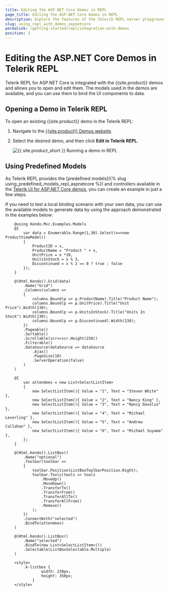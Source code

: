 ```yaml
---
title: Editing the ASP.NET Core Demos in REPL
page_title: Editing the ASP.NET Core Demos in REPL
description: Explore the features of the Telerik REPL server playground tool and the integration with the UI for ASP.NET Core demos.
slug: using_repl_with_demos_aspnetcore
permalink: /getting-started/repl/integration-with-demos
position: 3
---
```


# Editing the ASP.NET Core Demos in Telerik REPL

Telerik REPL for ASP.NET Core is integrated with the {{site.product}} demos and allows you to open and edit them. The models used in the demos are available, and you can use them to bind the UI components to data.

## Opening a Demo in Telerik REPL

To open an existing {{site.product}} demo in the Telerik REPL:

1. Navigate to the [{{site.product}} Demos website](https://demos.telerik.com/aspnet-core/).
1. Select the desired demo, and then click **Edit in Telerik REPL**.

   ![{{ site.product_short }} Running a demo in REPL](../../getting-started-core/REPL/images/repl-run-demo.png)

## Using Predefined Models

As Telerik REPL provides the [predefined models]({% slug using_predefined_models_repl_aspnetcore %}) and controllers available in the [Telerik UI for ASP.NET Core demos](https://demos.telerik.com/aspnet-core/), you can create an example in just a few steps.

If you need to test a local binding scenario with your own data, you can use the available models to generate data by using the approach demonstrated in the examples below:

```Grid
    @using Kendo.Mvc.Examples.Models
    @{
        var data = Enumerable.Range(1,30).Select(x=>new ProductViewModel()
        {
            ProductID = x,
            ProductName = "Product " + x,
            UnitPrice = x *10,
            UnitsInStock = x % 3,
            Discontinued = x % 2 == 0 ? true : false
        });
    }

    @(Html.Kendo().Grid(data)
        .Name("Grid")
        .Columns(columns =>
        {
            columns.Bound(p => p.ProductName).Title("Product Name");
            columns.Bound(p => p.UnitPrice).Title("Unit Price").Width(130);
            columns.Bound(p => p.UnitsInStock).Title("Units In Stock").Width(130);
            columns.Bound(p => p.Discontinued).Width(130);
        })
        .Pageable()
        .Sortable()
        .Scrollable(scr=>scr.Height(250)) 
        .Filterable()    
        .DataSource(dataSource => dataSource        
            .Ajax()
            .PageSize(10)
            .ServerOperation(false)        
        )
    )
```
```ListBox
    @{
        var attendees = new List<SelectListItem>
        {
            new SelectListItem(){ Value = "1", Text = "Steven White" },
            new SelectListItem(){ Value = "2", Text = "Nancy King" },
            new SelectListItem(){ Value = "3", Text = "Nancy Davolio" },
            new SelectListItem(){ Value = "4", Text = "Michael Leverling" },
            new SelectListItem(){ Value = "5", Text = "Andrew Callahan" },
            new SelectListItem(){ Value = "6", Text = "Michael Suyama" },
        };
    }

    @(Html.Kendo().ListBox()
        .Name("optional")
        .Toolbar(toolbar =>
        {
            toolbar.Position(ListBoxToolbarPosition.Right);
            toolbar.Tools(tools => tools
                .MoveUp()
                .MoveDown()
                .TransferTo()
                .TransferFrom()
                .TransferAllTo()
                .TransferAllFrom()
                .Remove()
            );
        })
        .ConnectWith("selected")
        .BindTo(attendees)
    )

    @(Html.Kendo().ListBox()
        .Name("selected")
        .BindTo(new List<SelectListItem>())
        .Selectable(ListBoxSelectable.Multiple)
    )

    <style>
        .k-listbox {
                width: 230px;
                height: 350px;
            }
    </style>
```
